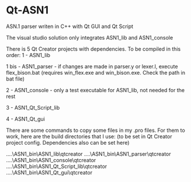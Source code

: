 # Qt-ASN1
ASN.1 parser writen in C++ with Qt GUI and Qt Script

The visual studio solution only integrates ASN1_lib and ASN1_console

There is 5 Qt Creator projects with dependencies. To be compiled in this order:
  1     - ASN1_lib
  
  1 bis - ASN1_parser - if changes are made in parser.y or lexer.l, execute flex_bison.bat 
          (requires win_flex.exe and win_bison.exe. Check the path in bat file)
          
  2 - ASN1_console - only a test executable for ASN1_lib, not needed for the rest
  
  3 - ASN1_Qt_Script_lib
  
  4 - ASN1_Qt_gui

There are some commands to copy some files in my .pro files. 
For them to work, here are the build directories that I use: (to be set in Qt Creator project config. Dependencies also can be set here)

  ..\..\ASN1_bin\ASN1_lib\qtcreator
  ..\..\ASN1_bin\ASN1_parser\qtcreator
  ..\..\ASN1_bin\ASN1_console\qtcreator
  ..\..\ASN1_bin\ASN1_Qt_Script_lib\qtcreator
  ..\..\ASN1_bin\ASN1_Qt_gui\qtcreator
  
  
